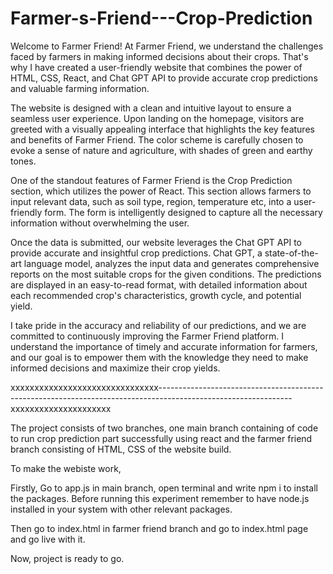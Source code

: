 # Farmer-s-Friend---Crop-Prediction

Welcome to Farmer Friend!
At Farmer Friend, we understand the challenges faced by farmers in making informed decisions about their crops. That's why I have created a user-friendly website that combines the power of HTML, CSS, React, and Chat GPT API to provide accurate crop predictions and valuable farming information.

The website is designed with a clean and intuitive layout to ensure a seamless user experience. Upon landing on the homepage, visitors are greeted with a visually appealing interface that highlights the key features and benefits of Farmer Friend. The color scheme is carefully chosen to evoke a sense of nature and agriculture, with shades of green and earthy tones.

One of the standout features of Farmer Friend is the Crop Prediction section, which utilizes the power of React. This section allows farmers to input relevant data, such as soil type, region, temperature etc, into a user-friendly form. The form is intelligently designed to capture all the necessary information without overwhelming the user.

Once the data is submitted, our website leverages the Chat GPT API to provide accurate and insightful crop predictions. Chat GPT, a state-of-the-art language model, analyzes the input data and generates comprehensive reports on the most suitable crops for the given conditions. The predictions are displayed in an easy-to-read format, with detailed information about each recommended crop's characteristics, growth cycle, and potential yield.


I take pride in the accuracy and reliability of our predictions, and we are committed to continuously improving the Farmer Friend platform. I understand the importance of timely and accurate information for farmers, and our goal is to empower them with the knowledge they need to make informed decisions and maximize their crop yields.

xxxxxxxxxxxxxxxxxxxxxxxxxxxxxxx---------------------------------------------------------------------------------------------------------------xxxxxxxxxxxxxxxxxxxxx

The project consists of two branches, one main branch containing of code to run crop prediction part successfully using react and the farmer friend branch consisting of HTML, CSS of the website build.

To make the webiste work,

Firstly, Go to app.js in main branch, open terminal and write npm i to install the packages. Before running this experiment remember to have node.js installed in your system with other relevant packages.

Then go to index.html in farmer friend branch and go to index.html page and go live with it.

Now, project is ready to go.
